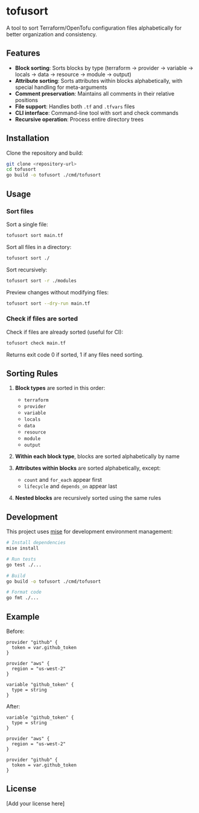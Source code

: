 # tofusort

A tool to sort Terraform/OpenTofu configuration files alphabetically for better organization and consistency.

## Features

- **Block sorting**: Sorts blocks by type (terraform → provider → variable → locals → data → resource → module → output)
- **Attribute sorting**: Sorts attributes within blocks alphabetically, with special handling for meta-arguments
- **Comment preservation**: Maintains all comments in their relative positions
- **File support**: Handles both `.tf` and `.tfvars` files
- **CLI interface**: Command-line tool with sort and check commands
- **Recursive operation**: Process entire directory trees

## Installation

Clone the repository and build:

```bash
git clone <repository-url>
cd tofusort
go build -o tofusort ./cmd/tofusort
```

## Usage

### Sort files

Sort a single file:
```bash
tofusort sort main.tf
```

Sort all files in a directory:
```bash
tofusort sort ./
```

Sort recursively:
```bash
tofusort sort -r ./modules
```

Preview changes without modifying files:
```bash
tofusort sort --dry-run main.tf
```

### Check if files are sorted

Check if files are already sorted (useful for CI):
```bash
tofusort check main.tf
```

Returns exit code 0 if sorted, 1 if any files need sorting.

## Sorting Rules

1. **Block types** are sorted in this order:
   - `terraform`
   - `provider`
   - `variable`
   - `locals`
   - `data`
   - `resource`
   - `module`
   - `output`

2. **Within each block type**, blocks are sorted alphabetically by name

3. **Attributes within blocks** are sorted alphabetically, except:
   - `count` and `for_each` appear first
   - `lifecycle` and `depends_on` appear last

4. **Nested blocks** are recursively sorted using the same rules

## Development

This project uses [mise](https://mise.jdx.dev/) for development environment management:

```bash
# Install dependencies
mise install

# Run tests
go test ./...

# Build
go build -o tofusort ./cmd/tofusort

# Format code
go fmt ./...
```

## Example

Before:
```hcl
provider "github" {
  token = var.github_token
}

provider "aws" {
  region = "us-west-2"
}

variable "github_token" {
  type = string
}
```

After:
```hcl
variable "github_token" {
  type = string
}

provider "aws" {
  region = "us-west-2"
}

provider "github" {
  token = var.github_token
}
```

## License

[Add your license here]